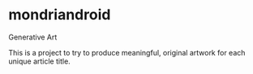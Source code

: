 # mondriandroid
Generative Art

This is a project to try to produce meaningful, original artwork for each unique article title.
